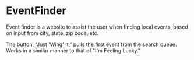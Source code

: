 # EventFinder
Event finder is a website to assist the user when finding local events, based on input
from city, state, zip code, etc.

The button, "Just 'Wing' It," pulls the first event from the search queue.  Works in a similar manner to 
that of "I'm Feeling Lucky."

